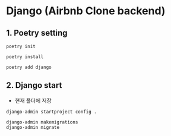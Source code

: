 # Django (Airbnb Clone backend)

## 1. Poetry setting

```wsl
poetry init

poetry install

poetry add django
```


## 2. Django start

- 현재 폴더에 저장
```wsl
django-admin startproject config .
```

```
django-admin makemigrations
django-admin migrate


```